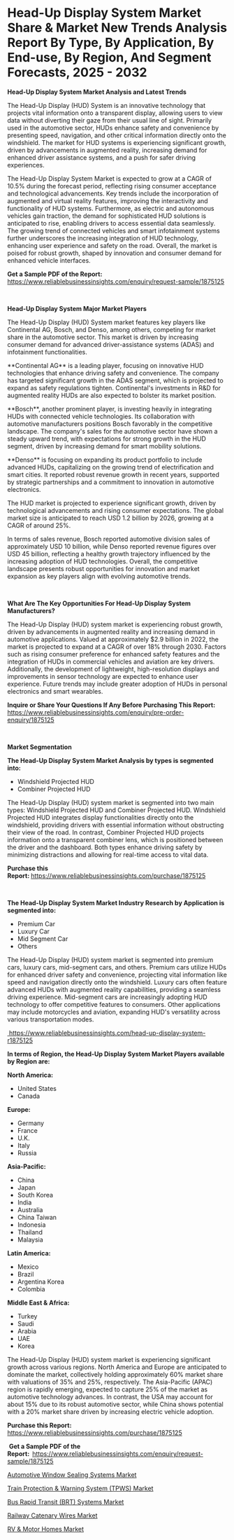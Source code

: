 <p><h1>Head-Up Display System Market Share & Market New Trends Analysis Report By Type, By Application, By End-use, By Region, And Segment Forecasts, 2025 - 2032</h1></p><p><strong>Head-Up Display System Market Analysis and Latest Trends</strong></p>
<p><p>The Head-Up Display (HUD) System is an innovative technology that projects vital information onto a transparent display, allowing users to view data without diverting their gaze from their usual line of sight. Primarily used in the automotive sector, HUDs enhance safety and convenience by presenting speed, navigation, and other critical information directly onto the windshield. The market for HUD systems is experiencing significant growth, driven by advancements in augmented reality, increasing demand for enhanced driver assistance systems, and a push for safer driving experiences.</p><p>The Head-Up Display System Market is expected to grow at a CAGR of 10.5% during the forecast period, reflecting rising consumer acceptance and technological advancements. Key trends include the incorporation of augmented and virtual reality features, improving the interactivity and functionality of HUD systems. Furthermore, as electric and autonomous vehicles gain traction, the demand for sophisticated HUD solutions is anticipated to rise, enabling drivers to access essential data seamlessly. The growing trend of connected vehicles and smart infotainment systems further underscores the increasing integration of HUD technology, enhancing user experience and safety on the road. Overall, the market is poised for robust growth, shaped by innovation and consumer demand for enhanced vehicle interfaces.</p></p>
<p><strong>Get a Sample PDF of the Report:&nbsp;</strong> <a href="https://www.reliablebusinessinsights.com/enquiry/request-sample/1875125?utm_campaign=100&utm_medium=2&utm_source=Github&utm_content=ia&utm_term=31032025&utm_id=head-up-display-system">https://www.reliablebusinessinsights.com/enquiry/request-sample/1875125</a></p>
<p>&nbsp;</p>
<p><strong>Head-Up Display System Major Market Players</strong></p>
<p><p>The Head-Up Display (HUD) System market features key players like Continental AG, Bosch, and Denso, among others, competing for market share in the automotive sector. This market is driven by increasing consumer demand for advanced driver-assistance systems (ADAS) and infotainment functionalities.</p><p>**Continental AG** is a leading player, focusing on innovative HUD technologies that enhance driving safety and convenience. The company has targeted significant growth in the ADAS segment, which is projected to expand as safety regulations tighten. Continental's investments in R&D for augmented reality HUDs are also expected to bolster its market position.</p><p>**Bosch**, another prominent player, is investing heavily in integrating HUDs with connected vehicle technologies. Its collaboration with automotive manufacturers positions Bosch favorably in the competitive landscape. The company's sales for the automotive sector have shown a steady upward trend, with expectations for strong growth in the HUD segment, driven by increasing demand for smart mobility solutions.</p><p>**Denso** is focusing on expanding its product portfolio to include advanced HUDs, capitalizing on the growing trend of electrification and smart cities. It reported robust revenue growth in recent years, supported by strategic partnerships and a commitment to innovation in automotive electronics.</p><p>The HUD market is projected to experience significant growth, driven by technological advancements and rising consumer expectations. The global market size is anticipated to reach USD 1.2 billion by 2026, growing at a CAGR of around 25%.</p><p>In terms of sales revenue, Bosch reported automotive division sales of approximately USD 10 billion, while Denso reported revenue figures over USD 45 billion, reflecting a healthy growth trajectory influenced by the increasing adoption of HUD technologies. Overall, the competitive landscape presents robust opportunities for innovation and market expansion as key players align with evolving automotive trends.</p></p>
<p>&nbsp;</p>
<p><strong>What Are The Key Opportunities For Head-Up Display System Manufacturers?</strong></p>
<p><p>The Head-Up Display (HUD) system market is experiencing robust growth, driven by advancements in augmented reality and increasing demand in automotive applications. Valued at approximately $2.9 billion in 2022, the market is projected to expand at a CAGR of over 18% through 2030. Factors such as rising consumer preference for enhanced safety features and the integration of HUDs in commercial vehicles and aviation are key drivers. Additionally, the development of lightweight, high-resolution displays and improvements in sensor technology are expected to enhance user experience. Future trends may include greater adoption of HUDs in personal electronics and smart wearables.</p></p>
<p><strong>Inquire or Share Your Questions If Any Before Purchasing This Report:</strong> <a href="https://www.reliablebusinessinsights.com/enquiry/pre-order-enquiry/1875125?utm_campaign=100&utm_medium=2&utm_source=Github&utm_content=ia&utm_term=31032025&utm_id=head-up-display-system">https://www.reliablebusinessinsights.com/enquiry/pre-order-enquiry/1875125</a></p>
<p>&nbsp;</p>
<p><strong>Market Segmentation</strong></p>
<p><strong>The Head-Up Display System Market Analysis by types is segmented into:</strong></p>
<p><ul><li>Windshield Projected HUD</li><li>Combiner Projected HUD</li></ul></p>
<p><p>The Head-Up Display (HUD) system market is segmented into two main types: Windshield Projected HUD and Combiner Projected HUD. Windshield Projected HUD integrates display functionalities directly onto the windshield, providing drivers with essential information without obstructing their view of the road. In contrast, Combiner Projected HUD projects information onto a transparent combiner lens, which is positioned between the driver and the dashboard. Both types enhance driving safety by minimizing distractions and allowing for real-time access to vital data.</p></p>
<p><strong>Purchase this Report:&nbsp;</strong><a href="https://www.reliablebusinessinsights.com/purchase/1875125?utm_campaign=100&utm_medium=2&utm_source=Github&utm_content=ia&utm_term=31032025&utm_id=head-up-display-system">https://www.reliablebusinessinsights.com/purchase/1875125</a></p>
<p>&nbsp;</p>
<p><strong>The Head-Up Display System Market Industry Research by Application is segmented into:</strong></p>
<p><ul><li>Premium Car</li><li>Luxury Car</li><li>Mid Segment Car</li><li>Others</li></ul></p>
<p><p>The Head-Up Display (HUD) system market is segmented into premium cars, luxury cars, mid-segment cars, and others. Premium cars utilize HUDs for enhanced driver safety and convenience, projecting vital information like speed and navigation directly onto the windshield. Luxury cars often feature advanced HUDs with augmented reality capabilities, providing a seamless driving experience. Mid-segment cars are increasingly adopting HUD technology to offer competitive features to consumers. Other applications may include motorcycles and aviation, expanding HUD's versatility across various transportation modes.</p></p>
<p><a href="https://www.reliablebusinessinsights.com/head-up-display-system-r1875125?utm_campaign=100&utm_medium=2&utm_source=Github&utm_content=ia&utm_term=31032025&utm_id=head-up-display-system">&nbsp;https://www.reliablebusinessinsights.com/head-up-display-system-r1875125</a></p>
<p><strong>In terms of Region, the Head-Up Display System Market Players available by Region are:</strong></p>
<p>
    <p> <strong> North America: </strong>
        <ul>
            <li>United States</li>
            <li>Canada</li>
        </ul>
        </p> 
    <p> <strong> Europe: </strong>
        <ul>
            <li>Germany</li>
            <li>France</li>
            <li>U.K.</li>
            <li>Italy</li>
            <li>Russia</li>
        </ul>
        </p> 
    <p> <strong> Asia-Pacific: </strong>
        <ul>
            <li>China</li>
            <li>Japan</li>
            <li>South Korea</li>
            <li>India</li>
            <li>Australia</li>
            <li>China Taiwan</li>
            <li>Indonesia</li>
            <li>Thailand</li>
            <li>Malaysia</li>
        </ul>
        </p> 
    <p> <strong> Latin America: </strong>
        <ul>
            <li>Mexico</li>
            <li>Brazil</li>
            <li>Argentina Korea</li>
            <li>Colombia</li>
        </ul>
        </p> 
    <p> <strong> Middle East & Africa: </strong>
        <ul>
            <li>Turkey</li>
            <li>Saudi</li>
            <li>Arabia</li>
            <li>UAE</li>
            <li>Korea</li>
        </ul>
    </p>
    </p>
<p><p>The Head-Up Display (HUD) system market is experiencing significant growth across various regions. North America and Europe are anticipated to dominate the market, collectively holding approximately 60% market share with valuations of 35% and 25%, respectively. The Asia-Pacific (APAC) region is rapidly emerging, expected to capture 25% of the market as automotive technology advances. In contrast, the USA may account for about 15% due to its robust automotive sector, while China shows potential with a 20% market share driven by increasing electric vehicle adoption.</p></p>
<p><strong>Purchase this Report: </strong><a href="https://www.reliablebusinessinsights.com/purchase/1875125?utm_campaign=100&utm_medium=2&utm_source=Github&utm_content=ia&utm_term=31032025&utm_id=head-up-display-system">https://www.reliablebusinessinsights.com/purchase/1875125</a></p>
<p>&nbsp;<strong>Get a Sample PDF of the Report:&nbsp;&nbsp;</strong><a href="https://www.reliablebusinessinsights.com/enquiry/request-sample/1875125?utm_campaign=100&utm_medium=2&utm_source=Github&utm_content=ia&utm_term=31032025&utm_id=head-up-display-system">https://www.reliablebusinessinsights.com/enquiry/request-sample/1875125</a></p>
<p><strong></strong></p>
<p><p><a href="https://github.com/shimweummul/Market-Research-Report-List-1/blob/main/automotive-window-sealing-systems-market.md?utm_campaign=100&utm_medium=2&utm_source=Github&utm_content=ia&utm_term=31032025&utm_id=head-up-display-system">Automotive Window Sealing Systems Market</a></p><p><a href="https://github.com/frodanlert/Market-Research-Report-List-1/blob/main/train-protection-warning-system-tpws-market.md?utm_campaign=100&utm_medium=2&utm_source=Github&utm_content=ia&utm_term=31032025&utm_id=head-up-display-system">Train Protection & Warning System (TPWS) Market</a></p><p><a href="https://github.com/iperitvik8/Market-Research-Report-List-1/blob/main/bus-rapid-transit-brt-systems-market.md?utm_campaign=100&utm_medium=2&utm_source=Github&utm_content=ia&utm_term=31032025&utm_id=head-up-display-system">Bus Rapid Transit (BRT) Systems Market</a></p><p><a href="https://github.com/snaikraso/Market-Research-Report-List-1/blob/main/railway-catenary-wires-market.md?utm_campaign=100&utm_medium=2&utm_source=Github&utm_content=ia&utm_term=31032025&utm_id=head-up-display-system">Railway Catenary Wires Market</a></p><p><a href="https://github.com/kadutjoelly83/Market-Research-Report-List-1/blob/main/rv-motor-homes-market.md?utm_campaign=100&utm_medium=2&utm_source=Github&utm_content=ia&utm_term=31032025&utm_id=head-up-display-system">RV & Motor Homes Market</a></p></p>
